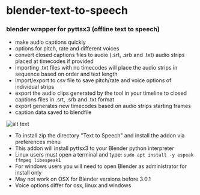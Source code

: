 # blender-text-to-speech
### blender wrapper for pyttsx3 (offline text to speech)
* make audio captions quickly
* options for pitch, rate and different voices
* convert closed captions files to audio (.srt, .srb and .txt) audio strips placed at timecodes if provided
* importing .txt files with no timecodes will place the audio strips in sequence based on order and text length
* import/export to csv file to save pitch/rate and voice options of individual strips
* export the audio clips generated by the tool in your timeline to closed captions files in .srt, .srb and .txt format
* export generates new timecodes based on audio strips starting frames
* caption data saved to blendfile

![alt text](https://github.com/technisculpt/blender-text-to-speech-offline/blob/main/ui_preview.png)

* To install zip the directory "Text to Speech" and install the addon via preferences menu
* This addon will install pyttsx3 to your Blender python interpreter
* Linux users must open a terminal and type:
`sudo apt install -y espeak ffmpeg libespeak1`
* For windows users you will need to open Blender as administrator for install only
* May not work on OSX for Blender versions before 3.0.1
* Voice options differ for osx, linux and windows